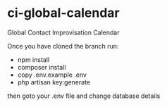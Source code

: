 # ci-global-calendar
Global Contact Improvisation Calendar

Once you have cloned the branch run: 
- npm install
- composer install
- copy .env.example .env
- php artisan key:generate

then goto your .env file and change database details
